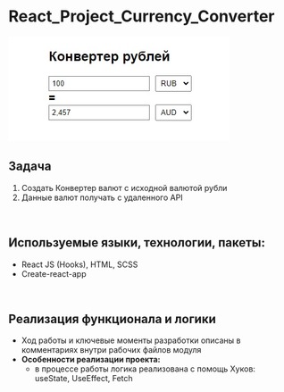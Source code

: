 # React_Project_Currency_Converter


 
![alt text](https://github.com/AntonioMikhailov/AntonioMikhailov/blob/main/assets/currency-converter.jpg)
## Задача
1. Cоздать Конвертер валют с исходной валютой рубли
2. Данные валют получать с удаленного API
  

&nbsp;
## Используемые языки, технологии, пакеты:
-	React JS (Hooks), HTML, SCSS
- Create-react-app  

&nbsp;
## Реализация функционала и логики
-	Ход работы и ключевые моменты разработки описаны в комментариях внутри рабочих файлов модуля 
- **Особенности реализации проекта:**
     -	в процессе работы логика реализована с помощь  Хуков:  useState, UseEffect, Fetch   
  
